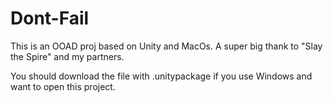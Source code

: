 # Dont-Fail
This is an OOAD proj based on Unity and MacOs. A super big thank to "Slay the Spire" and my partners.

You should download the file with .unitypackage if you use Windows and want to open this project.
